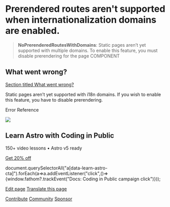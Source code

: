Prerendered routes aren't supported when internationalization domains are enabled.
==================================================================================

> **NoPrerenderedRoutesWithDomains**: Static pages aren’t yet supported with multiple domains. To enable this feature, you must disable prerendering for the page COMPONENT

What went wrong?
----------------

[Section titled What went wrong?](#what-went-wrong)

Static pages aren’t yet supported with i18n domains. If you wish to enable this feature, you have to disable prerendering.

Error Reference

![](/_astro/CodingInPublic.DpaYu7Qd_5sx41.webp)

Learn Astro with **Coding in Public**
-------------------------------------

150+ video lessons • Astro v5 ready

[Get 20% off](https://learnastro.dev?code=ASTRO_PROMO)

document.querySelectorAll("a\[data-learn-astro-cta\]").forEach(a=>a.addEventListener("click",()=>{window.fathom?.trackEvent("Docs: Coding in Public campaign click")}));

[Edit page](https://github.com/withastro/astro/blob/main/packages/astro/src/core/errors/errors-data.ts) [Translate this page](https://contribute.docs.astro.build/guides/i18n/)

[Contribute](/en/contribute/) [Community](https://astro.build/chat) [Sponsor](https://opencollective.com/astrodotbuild)
